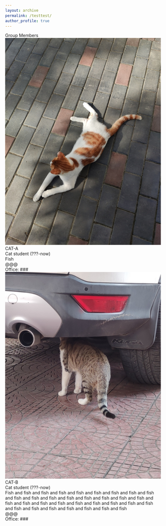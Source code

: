 ```yaml
---
layout: archive
permalink: /testtest/
author_profile: true
---
```


<link rel="stylesheet" href="/css/customized-stylesheet.css">

<div class="content-framework">
  <div class="cat">Group Members</div>
    
<div class="group-member">
    <div class="member-photo"><img src="/images/cat-a.jpg"></div>
    <div class="member-info-sets">
        <div class="member-name">CAT-A</div>
        <div class="member-status">Cat student (???-now)</div>
        <div class="member-interests">Fish</div>
        <div class="member-email">@@@</div>
        <div class="member-misc">Office: ###</div>
    </div>
</div>

<div class="group-member">
    <div class="member-photo"><img src="/images/cat-b.jpg"></div>
    <div class="member-info-sets">
        <div class="member-name">CAT-B</div>
        <div class="member-status">Cat student (???-now)</div>
        <div class="member-interests">Fish and fish and fish and fish and fish and fish and fish and fish and fish and fish and fish and fish and fish and fish and fish and fish and fish and fish and fish and fish and fish and fish and fish and fish and fish and fish and fish and fish and fish and fish and fish and fish and fish</div>
        <div class="member-email">@@@</div>
        <div class="member-misc">Office: ###</div>
    </div>
</div>





</div>
